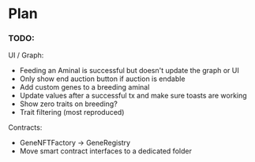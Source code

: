 # Plan

### TODO:

UI / Graph:
- Feeding an Aminal is successful but doesn't update the graph or UI
- Only show end auction button if auction is endable
- Add custom genes to a breeding aminal
- Update values after a successful tx and make sure toasts are working
- Show zero traits on breeding?
- Trait filtering (most reproduced)

Contracts:
- GeneNFTFactory -> GeneRegistry
- Move smart contract interfaces to a dedicated folder
